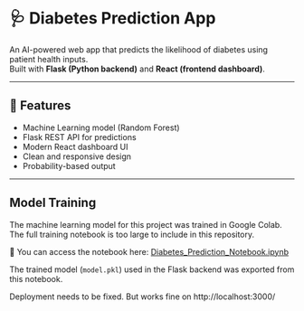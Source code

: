 # 🩺 Diabetes Prediction App

An AI-powered web app that predicts the likelihood of diabetes using patient health inputs.  
Built with **Flask (Python backend)** and **React (frontend dashboard)**.

---

## 🚀 Features

- Machine Learning model (Random Forest)
- Flask REST API for predictions
- Modern React dashboard UI
- Clean and responsive design
- Probability-based output

---

## Model Training

The machine learning model for this project was trained in Google Colab.  
The full training notebook is too large to include in this repository.

🔗 You can access the notebook here: [Diabetes_Prediction_Notebook.ipynb](https://colab.research.google.com/drive/1L647H5gdTbydx0FqSCe3fluZanGpeT7U?usp=drive_link)

The trained model (`model.pkl`) used in the Flask backend was exported from this notebook.

Deployment needs to be fixed. But works fine on http://localhost:3000/
